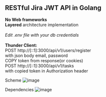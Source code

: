 ## **RESTful** Jira **JWT** API in **Golang**<br>
**No Web frameworks**<br>
**Layered** architecture implementation<br>
<br>
*Edit .env file with your db credentials*<br>
<br>
**Thunder Client:**<br>
POST http://[::1]:3000/api/v1/users/register<br>
with json body email, password<br>
COPY token from response(or cookies)<br>
POST http://[::1]:3000/api/v1/tasks<br>
with copied token in Authorization header<br>

Scheme
![image](https://github.com/Rryowa/GoJira-project-manager/assets/80339180/67918f71-8604-41ec-95c6-0fffad8d41d7)

Dependencies
![image](https://github.com/Rryowa/GoJira-project-manager/assets/80339180/189e1301-f711-4429-8f71-c82e5a4bd5ea)
